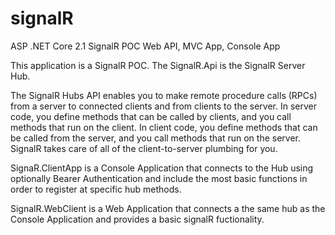 # signalR
ASP .NET Core 2.1 SignalR POC Web API, MVC App, Console App

This application is a SignalR POC. 
The SignalR.Api is the SignalR Server Hub.

The SignalR Hubs API enables you to make remote procedure calls (RPCs) from a server to connected clients and from clients to the server. 
In server code, you define methods that can be called by clients, and you call methods that run on the client. 
In client code, you define methods that can be called from the server, and you call methods that run on the server. 
SignalR takes care of all of the client-to-server plumbing for you.

SignaR.ClientApp is a Console Application that connects to the Hub using optionally Bearer Authentication and include the most basic functions
in order to register at specific hub methods.

SignalR.WebClient is a Web Application that connects a the same hub as the Console Application and provides a basic signalR fuctionality.
